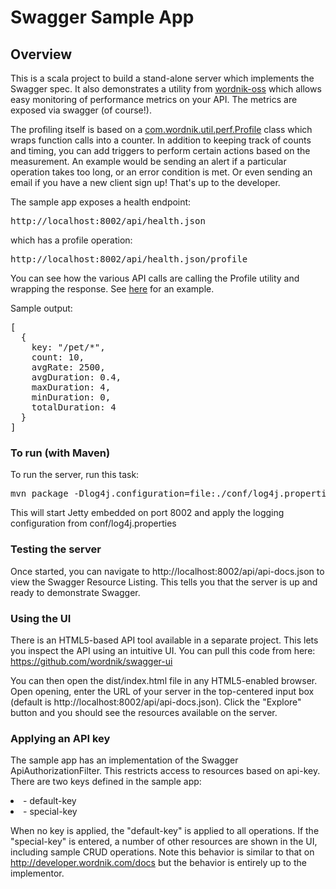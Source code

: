 # Swagger Sample App

## Overview
This is a scala project to build a stand-alone server which implements the Swagger spec.  It also demonstrates
a utility from [wordnik-oss](https://github.com/wordnik/wordnik-oss) which allows easy monitoring of performance metrics on your API.  The
metrics are exposed via swagger (of course!).

The profiling itself is based on a [com.wordnik.util.perf.Profile](https://github.com/wordnik/wordnik-oss/blob/master/modules/common-utils/src/main/scala/com/wordnik/util/perf/Profile.scala) class
which wraps function calls into a counter.  In addition to keeping track of counts and timing, you can add 
triggers to perform certain actions based on the measurement.  An example would be sending an alert if a particular
operation takes too long, or an error condition is met.  Or even sending an email if you have a new client sign up!  That's
up to the developer.

The sample app exposes a health endpoint:

<pre>
http://localhost:8002/api/health.json
</pre>

which has a profile operation:

<pre>
http://localhost:8002/api/health.json/profile
</pre>

You can see how the various API calls are calling the Profile utility and wrapping the response.  See [here](https://github.com/wordnik/swagger-core/blob/master/samples/scala-jaxrs-apm/src/main/scala/com/wordnik/swagger/sample/resource/PetResource.scala#L50) for an example.

Sample output:
<pre>
[
  {
    key: "/pet/*",
    count: 10,
    avgRate: 2500,
    avgDuration: 0.4,
    maxDuration: 4,
    minDuration: 0,
    totalDuration: 4
  }
]
</pre>

### To run (with Maven)
To run the server, run this task:
<pre>
mvn package -Dlog4j.configuration=file:./conf/log4j.properties jetty:run
</pre>

This will start Jetty embedded on port 8002 and apply the logging configuration from conf/log4j.properties

### Testing the server
Once started, you can navigate to http://localhost:8002/api/api-docs.json to view the Swagger Resource Listing.
This tells you that the server is up and ready to demonstrate Swagger.

### Using the UI
There is an HTML5-based API tool available in a separate project.  This lets you inspect the API using an 
intuitive UI.  You can pull this code from here:  https://github.com/wordnik/swagger-ui

You can then open the dist/index.html file in any HTML5-enabled browser.  Open opening, enter the
URL of your server in the top-centered input box (default is http://localhost:8002/api/api-docs.json).  Click the "Explore" 
button and you should see the resources available on the server.

### Applying an API key
The sample app has an implementation of the Swagger ApiAuthorizationFilter.  This restricts access to resources
based on api-key.  There are two keys defined in the sample app:

<li>- default-key</li>

<li>- special-key</li>

When no key is applied, the "default-key" is applied to all operations.  If the "special-key" is entered, a
number of other resources are shown in the UI, including sample CRUD operations.  Note this behavior is similar
to that on http://developer.wordnik.com/docs but the behavior is entirely up to the implementor.